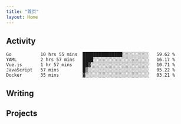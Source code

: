 ```yaml
---
title: "首页"
layout: Home
---
```


## Activity
<!--START_SECTION:waka-->
```text
Go           10 hrs 55 mins  ███████████████░░░░░░░░░░   59.62 % 
YAML         2 hrs 57 mins   ████░░░░░░░░░░░░░░░░░░░░░   16.17 % 
Vue.js       1 hr 57 mins    ██▓░░░░░░░░░░░░░░░░░░░░░░   10.71 % 
JavaScript   57 mins         █▒░░░░░░░░░░░░░░░░░░░░░░░   05.22 % 
Docker       35 mins         ▓░░░░░░░░░░░░░░░░░░░░░░░░   03.21 % 
```
<!--END_SECTION:waka-->

## Writing
<PindedPosts />

## Projects
<Projects />
